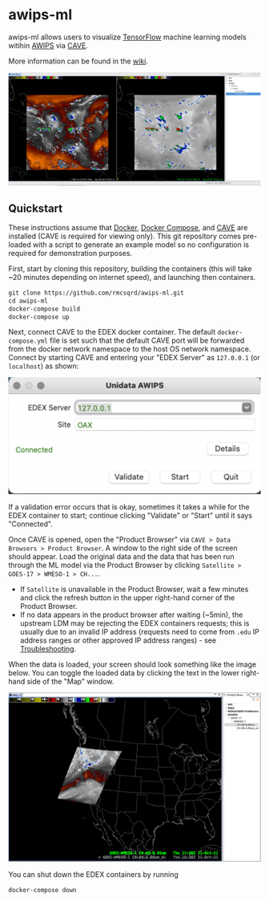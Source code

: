 # awips-ml
awips-ml allows users to visualize [TensorFlow](https://www.tensorflow.org/) machine learning models witihin [AWIPS](https://www.unidata.ucar.edu/software/awips2/) via [CAVE](https://unidata.github.io/awips2/install/install-cave/).

More information can be found in the [wiki](https://github.com/rmcsqrd/awips-ml/wiki).

![Example data being displayed](aux/example.png)

## Quickstart<a name="tc_quickstart"></a>
These instructions assume that [Docker](https://docs.docker.com/get-docker/),
[Docker Compose](https://docs.docker.com/compose/install/), and
[CAVE](https://unidata.github.io/awips2/install/install-cave/) are installed
(CAVE is required for viewing only). This git repository comes pre-loaded with
a script to generate an example model so no configuration is required for demonstration purposes.

First, start by cloning this repository, building the containers (this will take ~20 minutes depending on internet speed), and launching then containers.
```
git clone https://github.com/rmcsqrd/awips-ml.git
cd awips-ml
docker-compose build
docker-compose up
```
Next, connect CAVE to the EDEX docker container. The default `docker-compose.yml` file is set such that the default CAVE port will be forwarded from the docker network namespace to the host OS network namespace. Connect by starting CAVE and entering your "EDEX Server" as `127.0.0.1` (or `localhost`) as shown:

![Connect CAVE to EDEX](aux/edex_server_localhost.png)

If a validation error occurs that is okay, sometimes it takes a while for the EDEX container to start; continue clicking "Validate" or "Start" until it says "Connected".

Once CAVE is opened, open the "Product Browser" via `CAVE > Data Browsers > Product Browser`. A window to the right side of the screen should appear. Load the original data and the data that has been run through the ML model via the Product Browser by clicking `Satellite > GOES-17 > WMESO-1 > CH...`.
- If `Satellite` is unavailable in the Product Browser, wait a few minutes and click the refresh button in the upper right-hand corner of the Product Browser.
- If no data appears in the product browser after waiting (~5min), the upstream LDM may be rejecting the EDEX containers requests; this is usually due to an invalid IP address (requests need to come from `.edu` IP address ranges or other approved IP address ranges) - see [Troubleshooting](#tc_troubleshooting).

When the data is loaded, your screen should look something like the image below. You can toggle the loaded data by clicking the text in the lower right-hand side of the "Map" window.

![Display Data via CAVE](aux/loaded_data.png)

You can shut down the EDEX containers by running
```
docker-compose down
```
